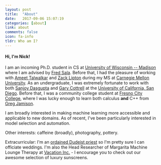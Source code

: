 ```yaml
---
layout: post
title:  "About"
date:   2017-09-06 15:07:19
categories: [about]
link: about
comments: false
icon: fa-info
tldr: Who am I?
---
```

#### Hi, I'm Nick!

I am an incoming Ph.D. student in CS at [University of Wisconsin -- Madison][wisc] where I am advised by [Fred Sala][fred]. Before that, I had the pleasure of working with [Ameet Talwalkar][ameet] and [Zack Lipton][zack] during my MS at [Carnegie Mellon University][cmu]. As an undergraduate, I was extremely fortunate to work with both [Sanjoy Dasgupta][sanjoy] and [Gary Cottrell][gary] at the [University of California, San Diego][ucsd]. Before that, I was a community college student at [Fresno City College][fcc], where I was lucky enough to learn both calculus **and** C++ from [Greg Jamison][greg]. 

I am broadly interested in making machine learning more accessible and applicable to new domains. As of recent, I've been particularly interested in model selection and automation. 

Other interests: caffeine (broadly), photography, pottery. 

Extracurricular: I'm an [ordained Dudeist priest][dude] so I'm pretty sure I can officiate weddings. I'm also the Head Researcher of Margarita Machine Lounge Therapy at [Vacation Inc.][vacation] - I encourage you to check out our awesome selection of luxury sunscreens. 

<!--DnD class (homebrew rules): `Wizard/Bard/Cobbler` hybrid.  -->
<!--"`My key to dealing with stress is simple:` `just stay cool and stay focused.`" -Ashton Eaton (cheesy quote courtesy of the first Google search result for 'cool quotes').-->

<!-- Looking to be a more stealthy internetgoer? [Consider opting out of Google Analytics.][analytics] -->
<!--more-->

[fred]: https://pages.cs.wisc.edu/~fredsala/
[ameet]: http://www.cs.cmu.edu/~atalwalk/
[zack]: http://zacklipton.com
[sanjoy]: https://cseweb.ucsd.edu/~dasgupta/
[gary]: https://cseweb.ucsd.edu/~gary/
[greg]: https://greg.jamison.cc/home.php

[fcc]: https://www.fresnocitycollege.edu
[ucsd]: https://ucsd.edu/
[cmu]: https://www.cmu.edu/
[wisc]: https://www.cs.wisc.edu
[vacation]: https://www.vacation.inc
[dude]: https://dudeism.com
[unifyid]: https://unify.id/
[amazonai]: https://aws.amazon.com/
[teradata]: http://www.teradata.com/
[cottrell]: http://cseweb.ucsd.edu/groups/guru/
[comeback]: https://the-comeback-community.appspot.com/
[dsc]: http://dsc.ucsd.edu/
[tesc]: http://tesc.ucsd.edu/
[ds3]: http://ds3.ucsd.edu/
[tbp]: http://tbp.ucsd.edu/
[contact]: /#contact
[NeurIPS]: http://papers.nips.cc/paper/7651-learning-from-discriminative-feature-feedback.pdf
[CRA]: https://cra.org/about/awards/outstanding-undergraduate-researcher-award/#2019
[analytics]: https://support.google.com/analytics/answer/181881?hl=en
